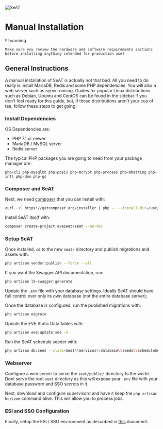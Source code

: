 ![SeAT](https://i.imgur.com/aPPOxSK.png)

# Manual Installation

!!! warning

    Make sure you review the hardware and software requirements sections before installing anything intended for production use!

## General Instructions

A manual installation of SeAT is actually not that bad. All you need to do really is install MariaDB, Redis and some PHP dependencies. You will also a web server such as `nginx` running. Guides for popular Linux distributions such as Debian, Ubuntu and CentOS can be found in the sidebar if you don't feel ready for this guide, but, if those distributions aren't your cup of tea, follow these steps to get going:

### Install Dependencies

OS Dependencies are:

- PHP 7.1 or newer
- MariaDB / MySQL server
- Redis server

The typical PHP packages you are going to need from your package manager are:

```text
php-cli php-mysqlnd php-posix php-mcrypt php-process php-mbstring php-intl php-dom php-gd
```

### Composer and SeAT

Next, we need [composer](https://getcomposer.org/) that you can install with:

```bash
curl -sS https://getcomposer.org/installer | php -- --install-dir=/usr/local/bin --filename=composer && hash -r
```

Install SeAT _itself_ with:

```bash
composer create-project eveseat/seat --no-dev
```

### Setup SeAT

Once installed, `cd` to the new `seat/` directory and publish migrations and assets with:

```bash
php artisan vendor:publish --force --all
```

If you want the Swagger API documentation, run:

```bash
php artisan l5-swagger:generate
```

Update the `.env` file with your database settings. Ideally SeAT should have full control over only its own database (not the entire database server);

Once the database is configured, run the published migrations with:

```bash
php artisan migrate
```

Update the EVE Static Data tables with:

```bash
php artisan eve:update:sde -n
```

Run the SeAT schedule seeder with:

```bash
php artisan db:seed --class=Seat\\Services\\database\\seeds\\ScheduleSeeder
```

### Webserver

Configure a web server to serve the `seat/public/` directory to the world. Dont serve the root `seat` directory as this will expose your `.env` file with your database password and SSO secrets in it.

Next, download and configure supervisord and have it keep the `php artisan horizon` command alive. This will allow you to process jobs.

### ESI and SSO Configuration

Finally, setup the ESI / SSO environment as described in [this] document.

[this]: ../../configuration/esi_configuration.md